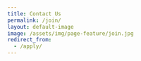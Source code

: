 ```yaml
---
title: Contact Us
permalink: /join/
layout: default-image
image: /assets/img/page-feature/join.jpg
redirect_from:
  - /apply/
---
```


<script src="https://cityofaustin.seamlessdocs.com/s/b4fdc9ea151b57cdc1c245c24583a2ca/embed/iframe"></script>
